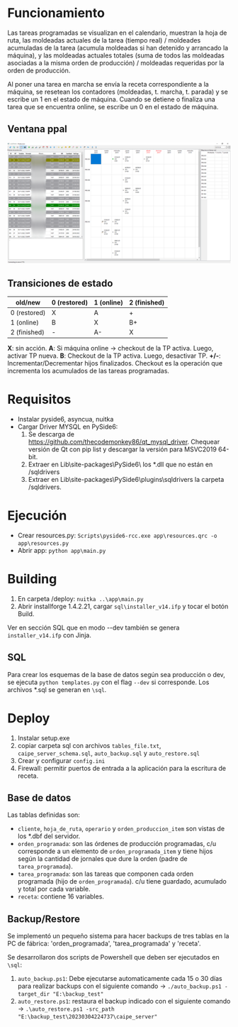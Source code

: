 # Funcionamiento

Las tareas programadas se visualizan en el calendario, muestran la hoja de ruta, las moldeadas actuales de la tarea (tiempo real) / moldeades acumuladas de la tarea (acumula moldeadas si han detenido y arrancado la máquina), y las moldeadas actuales totales (suma de todos las moldeadas asociadas a la misma orden de producción) / moldeadas requeridas por la orden de producción.

Al poner una tarea en marcha se envía la receta correspondiente a la máquina, se resetean los contadores (moldeadas, t. marcha, t. parada) y se escribe un 1 en el estado de máquina. Cuando se detiene o finaliza una tarea que se encuentra online, se escribe un 0 en el estado de máquina.

## Ventana ppal

<img src="screenshots/mainwindow.png" alt="drawing" width=""/>

## Transiciones de estado

| old/new | 0 (restored) | 1 (online) | 2 (finished) |
| --- | --- | --- | --- |
| 0 (restored) | X | A | + |
| 1 (online) | B | X | B+ |
| 2 (finished) | - | A- | X |

**X**: sin acción. **A**: Si máquina online -> checkout de la TP activa. Luego, activar TP nueva. **B**: Checkout de la TP activa. Luego, desactivar TP. **+/-**: Incrementar/Decrementar hijos finalizados. Checkout es la operación que incrementa los acumulados de las tareas programadas.


# Requisitos

* Instalar pyside6, asyncua, nuitka
* Cargar Driver MYSQL en PySide6:
  1. Se descarga de https://github.com/thecodemonkey86/qt_mysql_driver. Chequear versión de Qt con pip list y descargar la versión para MSVC2019 64-bit.
  2. Extraer en Lib\site-packages\PySide6\ los *.dll que no están en /sqldrivers
  3. Extraer en Lib\site-packages\PySide6\plugins\sqldrivers la carpeta /sqldrivers.

# Ejecución

* Crear resources.py: `Scripts\pyside6-rcc.exe app\resources.qrc -o app\resources.py`
* Abrir app: `python app\main.py`

# Building

1. En carpeta /deploy: `nuitka ..\app\main.py`
2. Abrir installforge 1.4.2.21, cargar `sql\installer_v14.ifp` y tocar el botón Build.

Ver en sección SQL que en modo --dev también se genera `installer_v14.ifp` con Jinja.

## SQL

Para crear los esquemas de la base de datos según sea producción o dev, se ejecuta `python templates.py` con el flag `--dev` si corresponde. Los archivos *.sql se generan en `\sql`. 

# Deploy

1. Instalar setup.exe
2. copiar carpeta sql con archivos `tables_file.txt`, `caipe_server_schema.sql`, `auto_backup.sql` y `auto_restore.sql`
3. Crear y configurar `config.ini`
4. Firewall: permitir puertos de entrada a la aplicación para la escritura de receta.


## Base de datos

Las tablas definidas son:
* `cliente`, `hoja_de_ruta`, `operario` y `orden_produccion_item` son vistas de los *.dbf del servidor.
* `orden_programada`: son las órdenes de producción programadas, c/u corresponde a un elemento de `orden_programada_item` y tiene hijos según la cantidad de jornales que dure la orden (padre de `tarea_programada`).
* `tarea_programada`: son las tareas que componen cada orden programada (hijo de `orden_programada`). c/u tiene guardado, acumulado y total por cada variable.
* `receta`: contiene 16 variables.
  
## Backup/Restore

Se implementó un pequeño sistema para hacer backups de tres tablas en la PC de fábrica: 'orden_programada', 'tarea_programada' y 'receta'.

Se desarrollaron dos scripts de Powershell que deben ser ejecutados en `\sql`: 
  1. `auto_backup.ps1`: Debe ejecutarse automaticamente cada 15 o 30 días para realizar backups con el siguiente comando -> `./auto_backup.ps1 -target_dir "E:\backup_test"`
  2. `auto_restore.ps1`: restaura el backup indicado con el siguiente comando -> `.\auto_restore.ps1 -src_path "E:\backup_test\20230304224737\caipe_server"`

<!-- https://mariadb.com/kb/en/partial-backup-and-restore-with-mariabackup/ -->

